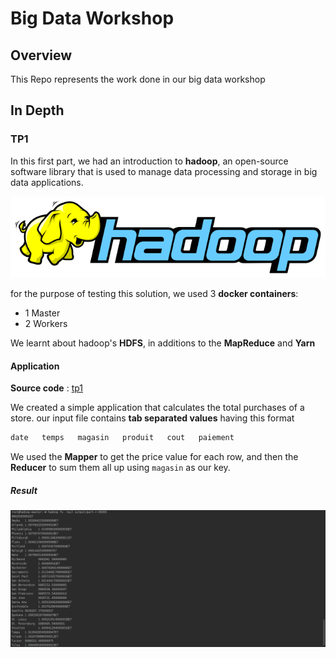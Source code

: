 # Big Data Workshop

## Overview

This Repo represents the work done in our big data workshop

## In Depth

### TP1

In this first part, we had an introduction to **hadoop**, an open-source software library that is used to manage data processing and storage in big data applications.

![hadoop](./resources/hadoop.png)

for the purpose of testing this solution, we used 3 **docker containers**:

- 1 Master
- 2 Workers

We learnt about hadoop's **HDFS**, in additions to the **MapReduce** and **Yarn**

#### Application

**Source code** : [tp1](./resources/tp1)

We created a simple application that calculates the total purchases of a store. our input file contains **tab separated values** having this format

```txt
date   temps   magasin   produit   cout   paiement
```

We used the **Mapper** to get the price value for each row, and then the **Reducer** to sum them all up using `magasin` as our key.

##### Result

![result](./resources/hadoop-result.png)
